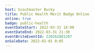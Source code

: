 ```yaml
---
host: Scoutmaster Bucky
title: Public Health Merit Badge Online
online: true
badge: public-health
eventDateStart: 2022-03-31 18:00
eventDateEnd: 2022-03-31 21:30
eventBriteEventId: 220262881207
onSaleDate: 2022-02-01 0:05
---
```

